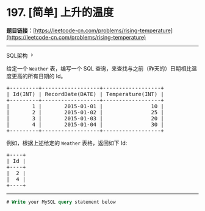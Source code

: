 # 197. [简单] 上升的温度

**题目链接：**[https://leetcode-cn.com/problems/rising-temperature](https://leetcode-cn.com/problems/rising-temperature)

---

<div class="content__1Y2H">
 <div class="sql-schema-wrapper__1jqS">
  <a class="sql-schema-link__1VAC">SQL架构
   <svg viewbox="0 0 24 24" width="1em" height="1em" class="css-1lc17o4-icon">
    <path fill-rule="evenodd" d="M10 6L8.59 7.41 13.17 12l-4.58 4.59L10 18l6-6z"></path>
   </svg></a>
 </div>
 <div class="notranslate">
  <p>给定一个 <code>Weather</code> 表，编写一个 SQL 查询，来查找与之前（昨天的）日期相比温度更高的所有日期的 Id。</p> 
  <pre class="language-text">+---------+------------------+------------------+
| Id(INT) | RecordDate(DATE) | Temperature(INT) |
+---------+------------------+------------------+
|       1 |       2015-01-01 |               10 |
|       2 |       2015-01-02 |               25 |
|       3 |       2015-01-03 |               20 |
|       4 |       2015-01-04 |               30 |
+---------+------------------+------------------+</pre> 
  <p>例如，根据上述给定的 <code>Weather</code> 表格，返回如下 Id:</p> 
  <pre class="language-text">+----+
| Id |
+----+
|  2 |
|  4 |
+----+</pre> 
 </div>
</div>

---

```sql
# Write your MySQL query statement below
```